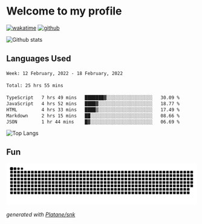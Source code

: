 # Welcome to my profile

[![wakatime](https://wakatime.com/badge/user/82c377cd-a54c-404c-b7df-177b313ca539.svg)](https://wakatime.com/@82c377cd-a54c-404c-b7df-177b313ca539)
[![github](https://img.shields.io/github/followers/xinthose?logo=github&style=plastic)](https://github.com/alanhamlett?tab=followers)

![Github stats](https://github-readme-stats.vercel.app/api?username=xinthose&show_icons=true&theme=radical&count_private=true)

## Languages Used

<!--START_SECTION:waka-->
```text
Week: 12 February, 2022 - 18 February, 2022

Total: 25 hrs 55 mins

TypeScript   7 hrs 49 mins   ███████▓░░░░░░░░░░░░░░░░░   30.09 % 
JavaScript   4 hrs 52 mins   ████▓░░░░░░░░░░░░░░░░░░░░   18.77 % 
HTML         4 hrs 33 mins   ████▒░░░░░░░░░░░░░░░░░░░░   17.49 % 
Markdown     2 hrs 15 mins   ██░░░░░░░░░░░░░░░░░░░░░░░   08.66 % 
JSON         1 hr 44 mins    █▓░░░░░░░░░░░░░░░░░░░░░░░   06.69 % 
```
<!--END_SECTION:waka-->

![Top Langs](https://github-readme-stats.vercel.app/api/top-langs/?username=xinthose)

## Fun
![github contribution grid snake animation](https://raw.githubusercontent.com/xinthose/xinthose/output/github-contribution-grid-snake.svg)

_generated with [Platane/snk](https://github.com/Platane/snk)_
